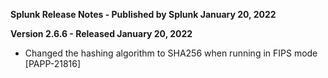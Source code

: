 **Splunk Release Notes - Published by Splunk January 20, 2022**


**Version 2.6.6 - Released January 20, 2022**

* Changed the hashing algorithm to SHA256 when running in FIPS mode [PAPP-21816]